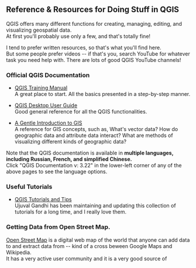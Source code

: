 ## Reference & Resources for Doing Stuff in QGIS

QGIS offers many different functions for creating, managing, editing, and visualizing geospatial data.  
At first you'll probably use only a few, and that's totally fine!  

I tend to prefer written resources, so that's what you'll find here.  
But some people prefer videos -- if that's you, search YouTube for whatever task you need help with. There are lots of good QGIS YouTube channels!

### Official QGIS Documentation  

* [QGIS Training Manual](https://docs.qgis.org/3.22/en/docs/training_manual/index.html)  
A great place to start. All the basics presented in a step-by-step manner. 

* [QGIS Desktop User Guide](https://docs.qgis.org/3.22/en/docs/user_manual/index.html)  
Good general reference for all the QGIS functionalities.  

* [A Gentle Introduction to GIS](https://docs.qgis.org/3.22/en/docs/gentle_gis_introduction/index.html)  
A reference for GIS concepts, such as, What's vector data? How do geographic data and attribute data interact? What are methods of visualizing different kinds of geographic data?  

Note that the QGIS documentation is available in **multiple languages, including Russian, French, and simplified Chinese.**  
Click "QGIS Documentation v: 3.22" in the lower-left corner of any of the above pages to see the language options.  

### Useful Tutorials  

* [QGIS Tutorials and Tips](https://www.qgistutorials.com/en/#)  
Ujuval Gandhi has been maintaining and updating this collection of tutorials for a long time, and I really love them.  

### Getting Data from Open Street Map.  

[Open Street Map](https://www.openstreetmap.org) is a digital web map of the world that anyone can add data to and extract data from -- kind of a cross beween Google Maps and Wikipedia.  
It has a very active user community and it is a very good source of 
